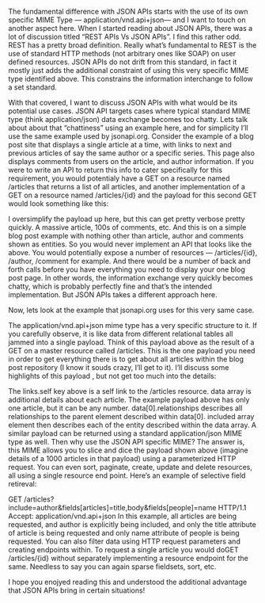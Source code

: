 The fundamental difference with JSON APIs starts with the use of its own specific MIME Type — application/vnd.api+json— and I want to touch on another aspect here. When I started reading about JSON APIs, there was a lot of discussion titled “REST APIs Vs JSON APIs”. I find this rather odd. REST has a pretty broad definition. Really what’s fundamental to REST is the use of standard HTTP methods (not arbitrary ones like SOAP) on user defined resources. JSON APIs do not drift from this standard, in fact it mostly just adds the additional constraint of using this very specific MIME type identified above. This constrains the information interchange to follow a set standard.

With that covered, I want to discuss JSON APIs with what would be its potential use cases. JSON API targets cases where typical standard MIME type (think application/json) data exchange becomes too chatty. Lets talk about about that “chattiness” using an example here, and for simplicity I’ll use the same example used by jsonapi.org. Consider the example of a blog post site that displays a single article at a time, with links to next and previous articles of say the same author or a specific series. This page also displays comments from users on the article, and author information. If you were to write an API to return this info to cater specifically for this requirement, you would potentialy have a GET on a resource named /articles that returns a list of all articles, and another implementation of a GET on a resource named /articles/{id} and the payload for this second GET would look something like this:


I oversimplify the payload up here, but this can get pretty verbose pretty quickly. A massive article, 100s of comments, etc. And this is on a simple blog post example with nothing other than article, author and comments shown as entities. So you would never implement an API that looks like the above. You would potentially expose a number of resources — /articles/{id}, /author, /comment for example. And there would be a number of back and forth calls before you have everything you need to display your one blog post page. In other words, the information exchange very quickly becomes chatty, which is probably perfectly fine and that’s the intended implementation. But JSON APIs takes a different approach here.

Now, lets look at the example that jsonapi.org uses for this very same case.


The application/vnd.api+json mime type has a very specific structure to it. If you carefully observe, it is like data from different relational tables all jammed into a single payload. Think of this payload above as the result of a GET on a master resource called /articles. This is the one payload you need in order to get everything there is to get about all articles within the blog post repository (I know it souds crazy, I’ll get to it). I’ll discuss some highlights of this payload , but not get too much into the details:

The links.self key above is a self link to the /articles resource.
data array is additional details about each article. The example payload above has only one article, but it can be any number.
data[0].relationships describes all relationships to the parent element described within data[0].
included array element then describes each of the entity described within the data array.
A similar payload can be returned using a standard application/json MIME type as well. Then why use the JSON API specific MIME? The answer is, this MIME allows you to slice and dice the payload shown above (imagine details of a 1000 articles in that payload) using a parameterized HTTP request. You can even sort, paginate, create, update and delete resources, all using a single resource end point. Here’s an example of selective field retireval:

GET /articles?include=author&fields[articles]=title,body&fields[people]=name HTTP/1.1 Accept: application/vnd.api+json
In this example, all articles are being requested, and author is explicitly being included, and only the title attribute of article is being requested and only name attribute of people is being requested. You can also filter data using HTTP request parameters and creating endpoints within. To request a single article you would doGET /articles/{id} without separately implementing a resource endpoint for the same. Needless to say you can again sparse fieldsets, sort, etc.

I hope you enojyed reading this and understood the additional advantage that JSON APIs bring in certain situations!